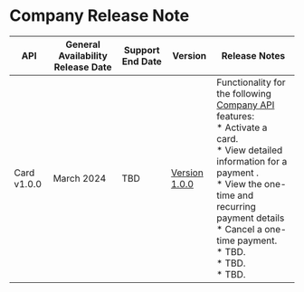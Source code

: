 # Company Release Note
| API                                                   | General Availability Release Date | Support End Date | Version        | Release Notes                                                                                                                                                                                                                                                                                                                                                                                                                                                                                                                                                                                                                                                                                                                                                                                                                                                                                                                                                                          |
|-------------------------------------------------------|-----------------------------------|------------------|----------------|----------------------------------------------------------------------------------------------------------------------------------------------------------------------------------------------------------------------------------------------------------------------------------------------------------------------------------------------------------------------------------------------------------------------------------------------------------------------------------------------------------------------------------------------------------------------------------------------------------------------------------------------------------------------------------------------------------------------------------------------------------------------------------------------------------------------------------------------------------------------------------------------------------------------------------------------------------------------------------------|
| Card v1.0.0                                           | March 2024                     | TBD              | [Version 1.0.0](../api/?type=put&path=/v1/companies/activations&version=api-latest)  | Functionality for the following [Company API]() features:  <br> * Activate a card. <br> *  View detailed information for a payment . <br> * View the one-time and recurring payment details <br> * Cancel a one-time payment. <br> * TBD. <br> * TBD. <br> * TBD.
